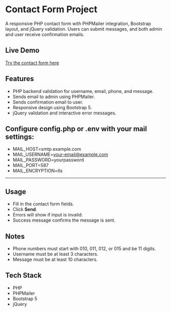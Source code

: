 # Contact Form Project
A responsive PHP contact form with PHPMailer integration, Bootstrap layout, and jQuery validation. Users can submit messages, and both admin and user receive confirmation emails.

## Live Demo
[Try the contact form here](https://contact.free.nf/index.php)

## Features
- PHP backend validation for username, email, phone, and message.
- Sends email to admin using PHPMailer.
- Sends confirmation email to user.
- Responsive design using Bootstrap 5.
- jQuery validation and interactive error messages.

## Configure config.php or .env with your mail settings:
- MAIL_HOST=smtp.example.com
- MAIL_USERNAME=your-email@example.com
- MAIL_PASSWORD=yourpassword
- MAIL_PORT=587
- MAIL_ENCRYPTION=tls

---
## Usage
- Fill in the contact form fields.
- Click **Send**.
- Errors will show if input is invalid.
- Success message confirms the message is sent.

## Notes
- Phone numbers must start with 010, 011, 012, or 015 and be 11 digits.
- Username must be at least 3 characters.
- Message must be at least 10 characters.

## Tech Stack
- PHP
- PHPMailer
- Bootstrap 5
- jQuery
